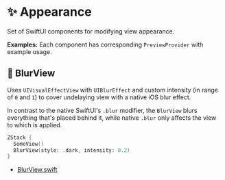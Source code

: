 # ✨ Appearance

Set of SwiftUI components for modifying view appearance.

**Examples:** Each component has corresponding `PreviewProvider` with example usage.

## 🧩 BlurView

Uses `UIVisualEffectView` with `UIBlurEffect` and custom intensity (in range of `0` and `1`) to cover undelaying view with a native iOS blur effect.

In contrast to the native SwiftUI's `.blur` modifier, the `BlurView` blurs everything that's placed behind it, while native `.blur` only affects the view to which is applied.

```swift
ZStack {
  SomeView()
  BlurView(style: .dark, intensity: 0.2)
}
```

- [BlurView.swift](BlurView.swift)

